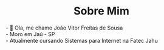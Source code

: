 <h1 align="center"> Sobre Mim </h1>
- 👋 Ola, me chamo João Vitor Freitas de Sousa
<br>
- Moro em Jaú - SP
<br>
- Atualmente cursando Sistemas para Internet na Fatec Jahu
